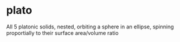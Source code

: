 # plato
All 5 platonic solids, nested, orbiting a sphere in an ellipse, spinning proportially to their surface area/volume ratio
